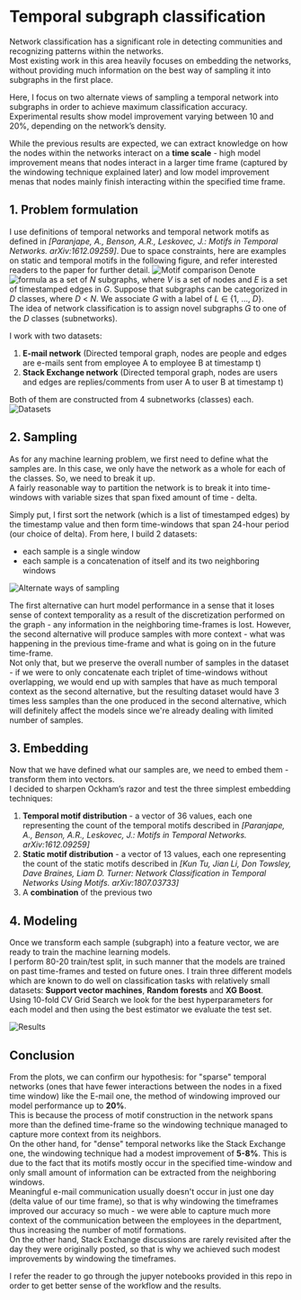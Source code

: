 # Temporal subgraph classification
Network classification has a significant role in detecting communities and recognizing patterns within the networks.  
Most existing work in this area heavily focuses on embedding the networks, without providing much information on the best way of sampling it into subgraphs in the first place.  

Here, I focus on two alternate views of sampling a temporal network into subgraphs in order to achieve maximum classification accuracy. Experimental results show model improvement varying between 10 and 20%, depending on the network’s density.  

While the previous results are expected, we can extract knowledge on how the nodes within the networks interact on a **time scale** - high model improvement means that nodes interact in a larger time frame (captured by the windowing technique explained later) and low model improvement menas that nodes mainly finish interacting within the specified time frame.

## 1. Problem formulation 
I use definitions of temporal networks and temporal network motifs as defined in *[Paranjape, A., Benson, A.R., Leskovec, J.: Motifs in Temporal Networks. arXiv:1612.09259]*. Due to space constraints, here are examples on static and temporal motifs in the following figure, and refer interested readers to the paper for further detail.
![Motif comparison](https://github.com/ZafirStojanovski/temporal-subgraph-classification/blob/master/motif%20comparison.jpg "Motif comparison")
Denote ![formula](https://github.com/ZafirStojanovski/temporal-subgraph-classification/blob/master/formula.png "formula") as a set of *N* subgraphs, where *V* is a set of nodes and *E* is a set of timestamped edges in *G*. Suppose that subgraphs can be categorized in *D* classes, where *D* < *N*. We associate *G* with a label of *L* ∈ {1, ..., *D*}.  
The idea of network classification is to assign novel subgraphs 𝐺 to one of the *D* classes (subnetworks).

I work with two datasets:  
1. **E-mail network** (Directed temporal graph, nodes are people and edges are e-mails sent from employee A to employee B at timestamp t)
2. **Stack Exchange network** (Directed temporal graph, nodes are users and edges are replies/comments from user A to user B at timestamp t)  

Both of them are constructed from 4 subnetworks (classes) each.
![Datasets](https://github.com/ZafirStojanovski/temporal-subgraph-classification/blob/master/datasets.jpg "Datasets")
## 2. Sampling
As for any machine learning problem, we first need to define what the samples are. In this case, we only have the network as a whole for each of the classes. So, we need to break it up.  
A fairly reasonable way to partition the network is to break it into time-windows with variable sizes that span fixed amount of time - delta.  

Simply put, I first sort the network (which is a list of timestamped edges) by the timestamp value and then form time-windows that span 24-hour period (our choice of delta).
From here, I build 2 datasets:  
* each sample is a single window
* each sample is a concatenation of itself and its two neighboring windows

![Alternate ways of sampling](https://github.com/ZafirStojanovski/temporal-subgraph-classification/blob/master/btr.png "Alternate ways of sampling")  

The first alternative can hurt model performance in a sense that it loses sense of context temporality as a result of the discretization performed on the graph - any information in the neighboring time-frames is lost.
However, the second alternative will produce samples with more context - what was happening in the previous time-frame and what is going on in the future time-frame.  
Not only that, but we preserve the overall number of samples in the dataset - if we were to only concatenate each triplet of time-windows without overlapping, we would end up with samples that have as much temporal context as the second alternative, but the resulting dataset would have 3 times less samples than the one produced in the second alternative, which will definitely affect the models since we're already dealing with limited number of samples.  

## 3. Embedding
Now that we have defined what our samples are, we need to embed them - transform them into vectors.  
I decided to sharpen Ockham’s razor and test the three simplest embedding techniques:  
1. **Temporal motif distribution** - a vector of 36 values, each one representing the count of the temporal motifs described in *[Paranjape, A., Benson, A.R., Leskovec, J.: Motifs in Temporal Networks. arXiv:1612.09259]*
2. **Static motif distribution** - a vector of 13 values, each one representing the count of the static motifs described in *[Kun Tu, Jian Li, Don Towsley, Dave Braines, Liam D. Turner: Network Classification in Temporal Networks Using Motifs. arXiv:1807.03733]*
3. A **combination** of the previous two  

## 4. Modeling
Once we transform each sample (subgraph) into a feature vector, we are ready to train the machine learning models.  
I perform 80-20 train/test split, in such manner that the models are trained on past time-frames and tested on future ones.
I train three different models which are known to do well on classification tasks with relatively small datasets: **Support vector machines**, **Random forests** and **XG Boost**.  
Using 10-fold CV Grid Search we look for the best hyperparameters for each model and then using the best estimator we evaluate the test set.  

![Results](https://github.com/ZafirStojanovski/temporal-subgraph-classification/blob/master/results.png "Results") 

## Conclusion
From the plots, we can confirm our hypothesis: for "sparse" temporal networks (ones that have fewer interactions between the nodes in a fixed time window) like the E-mail one, the method of windowing improved our model performance up to **20%**.  
This is because the process of motif construction in the network spans more than the defined time-frame so the windowing technique managed to capture more context from its neighbors.  
On the other hand, for "dense" temporal networks like the Stack Exchange one, the windowing technique had a modest improvement of **5-8%**. This is due to the fact that its motifs mostly occur in the specified time-window and only small amount of information can be extracted from the neighboring windows.  
Meaningful e-mail communication usually doesn't occur in just one day (delta value of our time frame), so that is why windowing the timeframes improved our accuracy so much - we were able to capture much more context of the communication between the employees in the department, thus increasing the number of motif formations.  
On the other hand, Stack Exchange discussions are rarely revisited after the day they were originally posted, so that is why we achieved such modest improvements by windowing the timeframes.  

I refer the reader to go through the jupyer notebooks provided in this repo in order to get better sense of the workflow and the results.
